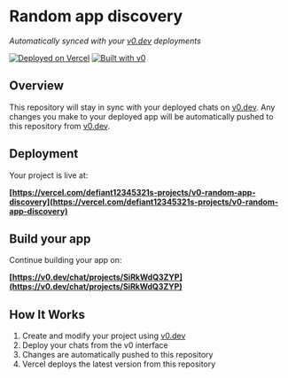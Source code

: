 # Random app discovery

*Automatically synced with your [v0.dev](https://v0.dev) deployments*

[![Deployed on Vercel](https://img.shields.io/badge/Deployed%20on-Vercel-black?style=for-the-badge&logo=vercel)](https://vercel.com/defiant12345321s-projects/v0-random-app-discovery)
[![Built with v0](https://img.shields.io/badge/Built%20with-v0.dev-black?style=for-the-badge)](https://v0.dev/chat/projects/SiRkWdQ3ZYP)

## Overview

This repository will stay in sync with your deployed chats on [v0.dev](https://v0.dev).
Any changes you make to your deployed app will be automatically pushed to this repository from [v0.dev](https://v0.dev).

## Deployment

Your project is live at:

**[https://vercel.com/defiant12345321s-projects/v0-random-app-discovery](https://vercel.com/defiant12345321s-projects/v0-random-app-discovery)**

## Build your app

Continue building your app on:

**[https://v0.dev/chat/projects/SiRkWdQ3ZYP](https://v0.dev/chat/projects/SiRkWdQ3ZYP)**

## How It Works

1. Create and modify your project using [v0.dev](https://v0.dev)
2. Deploy your chats from the v0 interface
3. Changes are automatically pushed to this repository
4. Vercel deploys the latest version from this repository
